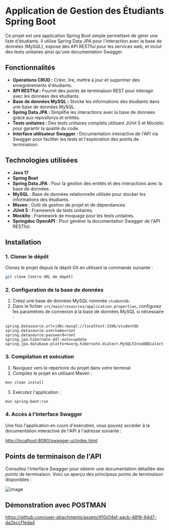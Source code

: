 # Application de Gestion des Étudiants Spring Boot

Ce projet est une application Spring Boot simple permettant de gérer une liste d'étudiants. Il utilise Spring Data JPA pour l'interaction avec la base de données (MySQL), expose des API RESTful pour les services web, et inclut des tests unitaires ainsi qu'une documentation Swagger.

## Fonctionnalités

* **Opérations CRUD :** Créer, lire, mettre à jour et supprimer des enregistrements d'étudiants.
* **API RESTful :** Fournit des points de terminaison REST pour interagir avec les données des étudiants.
* **Base de données MySQL :** Stocke les informations des étudiants dans une base de données MySQL.
* **Spring Data JPA :** Simplifie les interactions avec la base de données grâce aux repositorys et entités.
* **Tests unitaires :** Des tests unitaires complets utilisant JUnit 5 et Mockito pour garantir la qualité du code.
* **Interface utilisateur Swagger :** Documentation interactive de l'API via Swagger pour faciliter les tests et l'exploration des points de terminaison.

## Technologies utilisées

* **Java 17** 
* **Spring Boot** 
* **Spring Data JPA** : Pour la gestion des entités et des interactions avec la base de données.
* **MySQL** : Base de données relationnelle utilisée pour stocker les informations des étudiants.
* **Maven** : Outil de gestion de projet et de dépendances.
* **JUnit 5** : Framework de tests unitaires.
* **Mockito** : Framework de moquage pour les tests unitaires.
* **Springdoc OpenAPI** : Pour générer la documentation Swagger de l'API RESTful.

## Installation

### 1. Cloner le dépôt

Clonez le projet depuis le dépôt Git en utilisant la commande suivante :

```bash
git clone [Votre URL de dépôt]
```

### 2. Configuration de la base de données

1. Créez une base de données MySQL nommée `studentdb`.
2. Dans le fichier `src/main/resources/application.properties`, configurez les paramètres de connexion à la base de données MySQL si nécessaire :

```properties
spring.datasource.url=jdbc:mysql://localhost:3306/studentdb
spring.datasource.username=root
spring.datasource.password=root
spring.jpa.hibernate.ddl-auto=update
spring.jpa.database-platform=org.hibernate.dialect.MySQL5InnoDBDialect
```

### 3. Compilation et exécution

1. Naviguez vers le répertoire du projet dans votre terminal.
2. Compilez le projet en utilisant Maven :

```bash
mvn clean install
```

3. Exécutez l'application :

```bash
mvn spring-boot:run
```

### 4. Accès à l'interface Swagger

Une fois l'application en cours d'exécution, vous pouvez accéder à la documentation interactive de l'API à l'adresse suivante :

[http://localhost:8080/swagger-ui/index.html](http://localhost:8080/swagger-ui/index.html)

## Points de terminaison de l'API

Consultez l'interface Swagger pour obtenir une documentation détaillée des points de terminaison. Voici un aperçu des principaux points de terminaison disponibles :

![image](https://github.com/user-attachments/assets/9a88d86a-bf67-4334-90e3-bb7de402371d)


## Démonstration avec POSTMAN


https://github.com/user-attachments/assets/910d14ef-aacb-48f8-94d7-da2eccf1eda4





